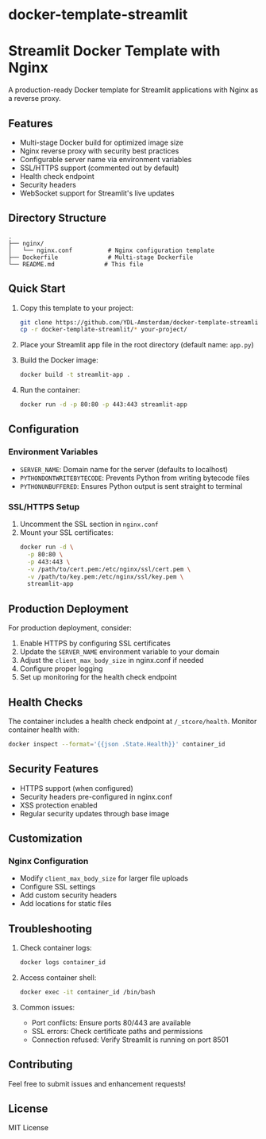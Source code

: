 # docker-template-streamlit
# Streamlit Docker Template with Nginx

A production-ready Docker template for Streamlit applications with Nginx as a reverse proxy.

## Features

- Multi-stage Docker build for optimized image size
- Nginx reverse proxy with security best practices
- Configurable server name via environment variables
- SSL/HTTPS support (commented out by default)
- Health check endpoint
- Security headers
- WebSocket support for Streamlit's live updates

## Directory Structure

```
.
├── nginx/
│   └── nginx.conf          # Nginx configuration template
├── Dockerfile              # Multi-stage Dockerfile
└── README.md              # This file
```

## Quick Start

1. Copy this template to your project:
   ```bash
   git clone https://github.com/YDL-Amsterdam/docker-template-streamlit.git
   cp -r docker-template-streamlit/* your-project/
   ```

2. Place your Streamlit app file in the root directory (default name: `app.py`)

3. Build the Docker image:
   ```bash
   docker build -t streamlit-app .
   ```

4. Run the container:
   ```bash
   docker run -d -p 80:80 -p 443:443 streamlit-app
   ```

## Configuration

### Environment Variables

- `SERVER_NAME`: Domain name for the server (defaults to localhost)
- `PYTHONDONTWRITEBYTECODE`: Prevents Python from writing bytecode files
- `PYTHONUNBUFFERED`: Ensures Python output is sent straight to terminal

### SSL/HTTPS Setup

1. Uncomment the SSL section in `nginx.conf`
2. Mount your SSL certificates:
   ```bash
   docker run -d \
     -p 80:80 \
     -p 443:443 \
     -v /path/to/cert.pem:/etc/nginx/ssl/cert.pem \
     -v /path/to/key.pem:/etc/nginx/ssl/key.pem \
     streamlit-app
   ```

## Production Deployment

For production deployment, consider:

1. Enable HTTPS by configuring SSL certificates
2. Update the `SERVER_NAME` environment variable to your domain
3. Adjust the `client_max_body_size` in nginx.conf if needed
4. Configure proper logging
5. Set up monitoring for the health check endpoint

## Health Checks

The container includes a health check endpoint at `/_stcore/health`. Monitor container health with:
```bash
docker inspect --format='{{json .State.Health}}' container_id
```

## Security Features

- HTTPS support (when configured)
- Security headers pre-configured in nginx.conf
- XSS protection enabled
- Regular security updates through base image

## Customization

### Nginx Configuration
- Modify `client_max_body_size` for larger file uploads
- Configure SSL settings
- Add custom security headers
- Add locations for static files

## Troubleshooting

1. Check container logs:
   ```bash
   docker logs container_id
   ```

2. Access container shell:
   ```bash
   docker exec -it container_id /bin/bash
   ```

3. Common issues:
   - Port conflicts: Ensure ports 80/443 are available
   - SSL errors: Check certificate paths and permissions
   - Connection refused: Verify Streamlit is running on port 8501

## Contributing

Feel free to submit issues and enhancement requests!

## License

MIT License
